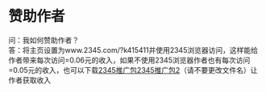 # 赞助作者
问：我如何赞助作者？<br/>
答：将主页设置为www.2345.com/?k415411并使用2345浏览器访问，这样能给作者带来每次访问=0.06元的收入，如果不使用2345浏览器作者也有每次访问=0.05元的收入，也可以下载[2345推广包](https://share.weiyun.com/3CTrOfB2)[2345推广包2](https://share.weiyun.com/CTrcLjXZ)（请不要更改文件名）让作者获取收入

